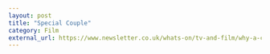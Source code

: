 ```yaml
---
layout: post
title: "Special Couple"
category: Film
external_url: https://www.newsletter.co.uk/whats-on/tv-and-film/why-a-chinese-romantic-comedy-is-being-filmed-in-northern-ireland-1-8404354
---
```

